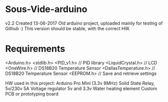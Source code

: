 # Sous-Vide-arduino
v2.2
Created 13-06-2017
Old arduino project, uploaded mainly for testing of Github :)
This version should be stable, with the correct HW.

# Requirements
<Arduino.h>
<stdlib.h>
<PID_v1.h> // PID library
<LiquidCrystal.h>	// LCD
<OneWire.h>  // DS18B20 Temperature Sensor
<DallasTemperature.h>  // DS18B20 Temperature Sensor
<EEPROM.h> // Save and retrieve settings

HW used in this project:
Arduino Pro Mini (3.3v 8MHz) 
Solid State Relay, 5v/230v 5A
Voltage regulator 5v and 3.3v
Water heating element
Custom PCB or prototyping board
